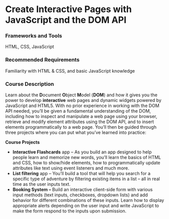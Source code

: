 # Create Interactive Pages with JavaScript and the DOM API

### Frameworks and Tools

HTML, CSS, JavaScript

### Recommended Requirements

Familiarity with HTML & CSS, and basic JavaScript knowledge

### Course Description

Learn about the **D**ocument  **O**bject  **M**odel (**DOM**)  and how it gives you the power to develop **interactive**  web pages and dynamic widgets powered by JavaScript and HTML5. With no prior experience in working with the DOM API needed, you’ll be given a fundamental understanding of the DOM, including how to inspect and manipulate a web page using your browser, retrieve and modify element attributes using the DOM API, and to insert elements programmatically to a web page. You’ll then be guided through three projects where you can put what you’ve learned into practice:

**Course Projects**

-   **Interactive Flashcards**  app – As you build an app designed to help people learn and memorize new words, you’ll learn the basics of HTML and CSS, how to show/hide elements, how to programmatically update attributes like text using event listeners and much more.
-   **List filtering** app – You’ll build a tool that will help you search for a specific type of adventure by filtering existing items in a list – all in real time as the user inputs text.
-   **Booking System –** Build an interactive client-side form with various input methods (text inputs, checkboxes, dropdown lists) and add behavior for different combinations of these inputs. Learn how to display appropriate alerts depending on the user input and write JavaScript to make the form respond to the inputs upon submission.
